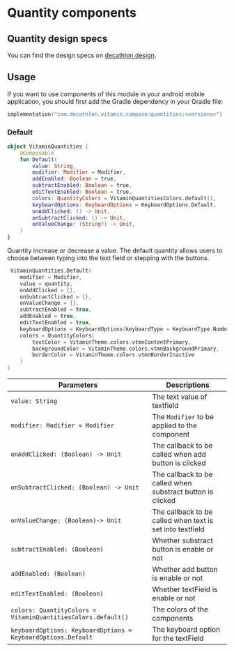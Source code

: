# Quantity components

## Quantity design specs

You can find the design specs on [decathlon.design](https://www.decathlon.design/).

## Usage

If you want to use components of this module in your android mobile application, you should
first add the Gradle dependency in your Gradle file:

```kotlin
implementation("com.decathlon.vitamin.compose:quantities:<versions>")
```

### Default

```kotlin
object VitaminQuantities {
    @Composable
    fun Default(
        value: String,
        modifier: Modifier = Modifier,
        addEnabled: Boolean = true,
        subtractEnabled: Boolean = true,
        editTextEnabled: Boolean = true,
        colors: QuantityColors = VitaminQuantitiesColors.default(),
        keyboardOptions: KeyboardOptions = KeyboardOptions.Default,
        onAddClicked: () -> Unit,
        onSubtractClicked: () -> Unit,
        onValueChange: (String?) -> Unit,
    )
}
```

Quantity increase or decrease a value.
The default quantity allows users to choose between typing into the text field or stepping with the buttons.

```kotlin
 VitaminQuantities.Default(
    modifier = Modifier,
    value = quantity,
    onAddClicked = {},
    onSubtractClicked = {},
    onValueChange = {},
    subtractEnabled = true,
    addEnabled = true,
    editTextEnabled = true,
    keyboardOptions = KeyboardOptions(keyboardType = KeyboardType.Number),
    colors = QuantityColors(
        textColor = VitaminTheme.colors.vtmnContentPrimary,
        backgroundColor = VitaminTheme.colors.vtmnBackgroundPrimary,
        borderColor = VitaminTheme.colors.vtmnBorderInactive
    )
)
```

Parameters | Descriptions
-- | --
`value: String` | The text value of textfield
`modifier: Modifier = Modifier` | The `Modifier` to be applied to the component
`onAddClicked: (Boolean) -> Unit` | The callback to be called when add button is clicked
`onSubtractClicked: (Boolean) -> Unit` | The callback to be called when substract button is clicked
`onValueChange: (Boolean)-> Unit ` | The callback to be called when text is set into textfield
`subtractEnabled: (Boolean)` | Whether substract button is enable or not 
`addEnabled: (Boolean)` | Whether add button is enable or not
`editTextEnabled: (Boolean)` | Whether textField is enable or not
`colors: QuantityColors = VitaminQuantitiesColors.default()` | The colors of the components
`keyboardOptions: KeyboardOptions = KeyboardOptions.Default` | The keyboard option for the textField